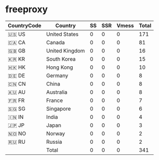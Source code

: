 # freeproxy

|CountryCode|Country|SS|SSR|Vmess|Total|
|  ----  | ----  |  ----  | ----  |  ----  | ----  |
|🇺🇸 US|United States|0|0|0|171|
|🇨🇦 CA|Canada|0|0|0|81|
|🇬🇧 GB|United Kingdom|0|0|0|16|
|🇰🇷 KR|South Korea|0|0|0|15|
|🇭🇰 HK|Hong Kong|0|0|0|10|
|🇩🇪 DE|Germany|0|0|0|8|
|🇨🇳 CN|China|0|0|0|8|
|🇦🇺 AU|Australia|0|0|0|8|
|🇫🇷 FR|France|0|0|0|7|
|🇸🇬 SG|Singapore|0|0|0|6|
|🇮🇳 IN|India|0|0|0|4|
|🇯🇵 JP|Japan|0|0|0|3|
|🇳🇴 NO|Norway|0|0|0|2|
|🇷🇺 RU|Russia|0|0|0|2|
||Total|0|0|0|341| 
